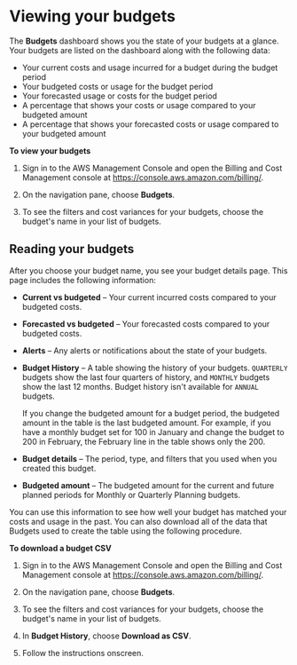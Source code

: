 # Viewing your budgets<a name="budgets-view"></a>

The **Budgets** dashboard shows you the state of your budgets at a glance\. Your budgets are listed on the dashboard along with the following data:
+ Your current costs and usage incurred for a budget during the budget period
+ Your budgeted costs or usage for the budget period
+ Your forecasted usage or costs for the budget period
+ A percentage that shows your costs or usage compared to your budgeted amount
+ A percentage that shows your forecasted costs or usage compared to your budgeted amount

**To view your budgets**

1. Sign in to the AWS Management Console and open the Billing and Cost Management console at [https://console\.aws\.amazon\.com/billing/](https://console.aws.amazon.com/billing/)\.

1. On the navigation pane, choose **Budgets**\.

1. To see the filters and cost variances for your budgets, choose the budget's name in your list of budgets\. 

## Reading your budgets<a name="reading-budgets"></a>

After you choose your budget name, you see your budget details page\. This page includes the following information:
+ **Current vs budgeted** – Your current incurred costs compared to your budgeted costs\.
+ **Forecasted vs budgeted** – Your forecasted costs compared to your budgeted costs\.
+ **Alerts** – Any alerts or notifications about the state of your budgets\.
+ **Budget History** – A table showing the history of your budgets\. `QUARTERLY` budgets show the last four quarters of history, and `MONTHLY` budgets show the last 12 months\. Budget history isn't available for `ANNUAL` budgets\.

  If you change the budgeted amount for a budget period, the budgeted amount in the table is the last budgeted amount\. For example, if you have a monthly budget set for 100 in January and change the budget to 200 in February, the February line in the table shows only the 200\.
+ **Budget details** – The period, type, and filters that you used when you created this budget\.
+ **Budgeted amount** – The budgeted amount for the current and future planned periods for Monthly or Quarterly Planning budgets\.

You can use this information to see how well your budget has matched your costs and usage in the past\. You can also download all of the data that Budgets used to create the table using the following procedure\.<a name="download-budget-csv"></a>

**To download a budget CSV**

1. Sign in to the AWS Management Console and open the Billing and Cost Management console at [https://console\.aws\.amazon\.com/billing/](https://console.aws.amazon.com/billing/)\.

1. On the navigation pane, choose **Budgets**\.

1. To see the filters and cost variances for your budgets, choose the budget's name in your list of budgets\. 

1. In **Budget History**, choose **Download as CSV**\.

1. Follow the instructions onscreen\.